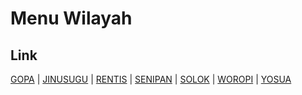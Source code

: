 # Menu Wilayah

## Link

[GOPA](https://github.com/gigit-pemilu/pemilu-2024-95-papua-pegunungan/tree/main/pilpres/hitung-suara/sub/95-papua-pegunungan/sub/03-yahukimo/sub/09-suru-suru/sub/2001-gopa)
 | 
[JINUSUGU](https://github.com/gigit-pemilu/pemilu-2024-95-papua-pegunungan/tree/main/pilpres/hitung-suara/sub/95-papua-pegunungan/sub/03-yahukimo/sub/09-suru-suru/sub/2002-jinusugu)
 | 
[RENTIS](https://github.com/gigit-pemilu/pemilu-2024-95-papua-pegunungan/tree/main/pilpres/hitung-suara/sub/95-papua-pegunungan/sub/03-yahukimo/sub/09-suru-suru/sub/2006-rentis)
 | 
[SENIPAN](https://github.com/gigit-pemilu/pemilu-2024-95-papua-pegunungan/tree/main/pilpres/hitung-suara/sub/95-papua-pegunungan/sub/03-yahukimo/sub/09-suru-suru/sub/2004-senipan)
 | 
[SOLOK](https://github.com/gigit-pemilu/pemilu-2024-95-papua-pegunungan/tree/main/pilpres/hitung-suara/sub/95-papua-pegunungan/sub/03-yahukimo/sub/09-suru-suru/sub/2007-solok)
 | 
[WOROPI](https://github.com/gigit-pemilu/pemilu-2024-95-papua-pegunungan/tree/main/pilpres/hitung-suara/sub/95-papua-pegunungan/sub/03-yahukimo/sub/09-suru-suru/sub/2003-woropi)
 | 
[YOSUA](https://github.com/gigit-pemilu/pemilu-2024-95-papua-pegunungan/tree/main/pilpres/hitung-suara/sub/95-papua-pegunungan/sub/03-yahukimo/sub/09-suru-suru/sub/2005-yosua)

